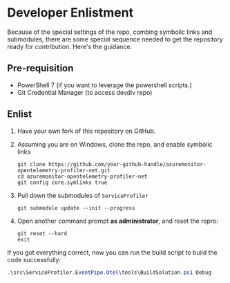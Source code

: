 # Developer Enlistment

Because of the special settings of the repo, combing symbolic links and submodules, there are some special sequence needed to get the repository ready for contribution. Here's the guidance.

## Pre-requisition

* PowerShell 7 (if you want to leverage the powershell scripts.)
* Git Credential Manager (to access devdiv repo)

## Enlist

1. Have your own fork of this repository on GitHub.

1. Assuming you are on Windows, clone the repo, and enable symbolic links

    ```shell
    git clone https://github.com/your-github-handle/azuremonitor-opentelemetry-profiler-net.git
    cd azuremonitor-opentelemetry-profiler-net
    git config core.symlinks true
    ```

1. Pull down the submodules of `ServiceProfiler`

    ```shell
    git submodule update --init --progress
    ```

1. Open another command prompt **as administrator**, and reset the repro:

    ```shell
    git reset --hard
    exit
    ```

If you got everything correct, now you can run the build script to build the code successfully:

```powershell
.\src\ServiceProfiler.EventPipe.Otel\tools\BuildSolution.ps1 Debug
```
